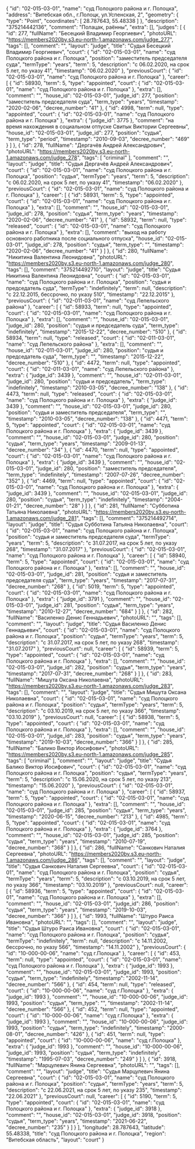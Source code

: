 {
    "id": "02-015-03-01",
    "name": "суд Полоцкого района и г. Полоцка",
    "address": "Витебская обл., г.Полоцк, ул.Успенская, 2",
    "geometry": {
        "type": "Point",
        "coordinates": [
            28.787643,
            55.48338
        ]
    },
    "description": "375214442136",
    "comment": "Полацак, раённы",
    "extra": [],
    "judges": [
        {
            "id": 277,
            "fullName": "Бесецкий Владимир Георгиевич",
            "photoURL": "https://members2020by.s3.eu-north-1.amazonaws.com/judge_277",
            "tags": [],
            "comment": "",
            "layout": "judge",
            "title": "Судья Бесецкий Владимир Георгиевич",
            "court": {
                "id": "02-015-03-01",
                "name": "суд Полоцкого района и г. Полоцка",
                "position": "заместитель председателя суда",
                "termType": "years",
                "term": 5,
                "description": "c 06.02.2020, на срок 5 лет, по указу 41",
                "timestamp": "06.02.2020"
            },
            "previousCourt": {
                "id": "02-015-03-01",
                "name": "суд Полоцкого района и г. Полоцка"
            },
            "career": [
                {
                    "id": 58930,
                    "term": 5,
                    "type": "appointed",
                    "court": {
                        "id": "02-015-03-01",
                        "name": "суд Полоцкого района и г. Полоцка"
                    },
                    "extra": [],
                    "comment": "",
                    "house_id": "02-015-03-01",
                    "judge_id": 277,
                    "position": "заместитель председателя суда",
                    "term_type": "years",
                    "timestamp": "2020-02-06",
                    "decree_number": "41"
                },
                {
                    "id": 4998,
                    "term": null,
                    "type": "appointed",
                    "court": {
                        "id": "02-015-03-01",
                        "name": "суд Полоцкого района и г. Полоцка"
                    },
                    "extra": {
                        "judge_id": 3775
                    },
                    "comment": "на время нахождения в социальном отпуске Свитык Виктории Сергеевны",
                    "house_id": "02-015-03-01",
                    "judge_id": 277,
                    "position": "судья",
                    "term_type": "period",
                    "timestamp": "2010-09-03",
                    "decree_number": "469"
                }
            ]
        },
        {
            "id": 278,
            "fullName": "Дергачёв Андрей Александрович",
            "photoURL": "https://members2020by.s3.eu-north-1.amazonaws.com/judge_278",
            "tags": [
                "criminal"
            ],
            "comment": "",
            "layout": "judge",
            "title": "Судья Дергачёв Андрей Александрович",
            "court": {
                "id": "02-015-03-01",
                "name": "суд Полоцкого района и г. Полоцка",
                "position": "судья",
                "termType": "years",
                "term": 5,
                "description": "c 06.02.2020, на срок 5 лет, по указу 41",
                "timestamp": "06.02.2020"
            },
            "previousCourt": {
                "id": "02-015-03-01",
                "name": "суд Полоцкого района и г. Полоцка"
            },
            "career": [
                {
                    "id": 58931,
                    "term": 5,
                    "type": "appointed",
                    "court": {
                        "id": "02-015-03-01",
                        "name": "суд Полоцкого района и г. Полоцка"
                    },
                    "extra": [],
                    "comment": "",
                    "house_id": "02-015-03-01",
                    "judge_id": 278,
                    "position": "судья",
                    "term_type": "years",
                    "timestamp": "2020-02-06",
                    "decree_number": "41"
                },
                {
                    "id": 58932,
                    "term": null,
                    "type": "released",
                    "court": {
                        "id": "02-015-03-01",
                        "name": "суд Полоцкого района и г. Полоцка"
                    },
                    "extra": [],
                    "comment": "выход на работу основного работника после социального отпуска",
                    "house_id": "02-015-03-01",
                    "judge_id": 278,
                    "position": "судья",
                    "term_type": "",
                    "timestamp": "2020-02-06",
                    "decree_number": "41"
                }
            ]
        },
        {
            "id": 280,
            "fullName": "Никитина Валентина Леонидовна",
            "photoURL": "https://members2020by.s3.eu-north-1.amazonaws.com/judge_280",
            "tags": [],
            "comment": "375214492710",
            "layout": "judge",
            "title": "Судья Никитина Валентина Леонидовна",
            "court": {
                "id": "02-015-03-01",
                "name": "суд Полоцкого района и г. Полоцка",
                "position": "судья и председатель суда",
                "termType": "indefinitely",
                "term": null,
                "description": "c 22.12.2015, бессрочно, по указу 510",
                "timestamp": "22.12.2015"
            },
            "previousCourt": {
                "id": "02-011-03-01",
                "name": "суд Лепельского района"
            },
            "career": [
                {
                    "id": 58933,
                    "term": null,
                    "type": "appointed",
                    "court": {
                        "id": "02-015-03-01",
                        "name": "суд Полоцкого района и г. Полоцка"
                    },
                    "extra": [],
                    "comment": "",
                    "house_id": "02-015-03-01",
                    "judge_id": 280,
                    "position": "судья и председатель суда",
                    "term_type": "indefinitely",
                    "timestamp": "2015-12-22",
                    "decree_number": "510"
                },
                {
                    "id": 58934,
                    "term": null,
                    "type": "released",
                    "court": {
                        "id": "02-011-03-01",
                        "name": "суд Лепельского района"
                    },
                    "extra": [],
                    "comment": "",
                    "house_id": "02-011-03-01",
                    "judge_id": 280,
                    "position": "судья и председатель суда",
                    "term_type": "",
                    "timestamp": "2015-12-22",
                    "decree_number": "510"
                },
                {
                    "id": 4472,
                    "term": null,
                    "type": "appointed",
                    "court": {
                        "id": "02-011-03-01",
                        "name": "суд Лепельского района"
                    },
                    "extra": {
                        "judge_id": 3439
                    },
                    "comment": "",
                    "house_id": "02-011-03-01",
                    "judge_id": 280,
                    "position": "судья и председатель",
                    "term_type": "indefinitely",
                    "timestamp": "2010-03-05",
                    "decree_number": "138"
                },
                {
                    "id": 4473,
                    "term": null,
                    "type": "released",
                    "court": {
                        "id": "02-015-03-01",
                        "name": "суд Полоцкого района и г. Полоцка"
                    },
                    "extra": {
                        "judge_id": 3439
                    },
                    "comment": "",
                    "house_id": "02-015-03-01",
                    "judge_id": 280,
                    "position": "судья и заместитель председателя",
                    "term_type": "",
                    "timestamp": "2010-03-05",
                    "decree_number": "138"
                },
                {
                    "id": 4471,
                    "term": 5,
                    "type": "appointed",
                    "court": {
                        "id": "02-015-03-01",
                        "name": "суд Полоцкого района и г. Полоцка"
                    },
                    "extra": {
                        "judge_id": 3439
                    },
                    "comment": "",
                    "house_id": "02-015-03-01",
                    "judge_id": 280,
                    "position": "судья",
                    "term_type": "years",
                    "timestamp": "2009-01-13",
                    "decree_number": "34"
                },
                {
                    "id": 4470,
                    "term": null,
                    "type": "appointed",
                    "court": {
                        "id": "02-015-03-01",
                        "name": "суд Полоцкого района и г. Полоцка"
                    },
                    "extra": {
                        "judge_id": 3439
                    },
                    "comment": "",
                    "house_id": "02-015-03-01",
                    "judge_id": 280,
                    "position": "заместитель председателя",
                    "term_type": "indefinitely",
                    "timestamp": "2007-07-26",
                    "decree_number": "352"
                },
                {
                    "id": 4469,
                    "term": null,
                    "type": "appointed",
                    "court": {
                        "id": "02-015-03-01",
                        "name": "суд Полоцкого района и г. Полоцка"
                    },
                    "extra": {
                        "judge_id": 3439
                    },
                    "comment": "",
                    "house_id": "02-015-03-01",
                    "judge_id": 280,
                    "position": "судья",
                    "term_type": "indefinitely",
                    "timestamp": "2004-01-21",
                    "decree_number": "28"
                }
            ]
        },
        {
            "id": 281,
            "fullName": "Субботина Татьяна Николаевна",
            "photoURL": "https://members2020by.s3.eu-north-1.amazonaws.com/judge_281",
            "tags": [],
            "comment": "375214492714",
            "layout": "judge",
            "title": "Судья Субботина Татьяна Николаевна",
            "court": {
                "id": "02-015-03-01",
                "name": "суд Полоцкого района и г. Полоцка",
                "position": "судья и заместитель председателя суда",
                "termType": "years",
                "term": 5,
                "description": "c 31.07.2017, на срок 5 лет, по указу 268",
                "timestamp": "31.07.2017"
            },
            "previousCourt": {
                "id": "02-015-03-01",
                "name": "суд Полоцкого района и г. Полоцка"
            },
            "career": [
                {
                    "id": 58940,
                    "term": 5,
                    "type": "appointed",
                    "court": {
                        "id": "02-015-03-01",
                        "name": "суд Полоцкого района и г. Полоцка"
                    },
                    "extra": [],
                    "comment": "",
                    "house_id": "02-015-03-01",
                    "judge_id": 281,
                    "position": "судья и заместитель председателя суда",
                    "term_type": "years",
                    "timestamp": "2017-07-31",
                    "decree_number": "268"
                },
                {
                    "id": 5019,
                    "term": 5,
                    "type": "appointed",
                    "court": {
                        "id": "02-015-03-01",
                        "name": "суд Полоцкого района и г. Полоцка"
                    },
                    "extra": {
                        "judge_id": 3791
                    },
                    "comment": "",
                    "house_id": "02-015-03-01",
                    "judge_id": 281,
                    "position": "судья",
                    "term_type": "years",
                    "timestamp": "2010-12-27",
                    "decree_number": "684"
                }
            ]
        },
        {
            "id": 282,
            "fullName": "Василенко Денис Геннадьевич",
            "photoURL": "",
            "tags": [],
            "comment": "",
            "layout": "judge",
            "title": "Судья Василенко Денис Геннадьевич",
            "court": {
                "id": "02-015-03-01",
                "name": "суд Полоцкого района и г. Полоцка",
                "position": "судья",
                "termType": "years",
                "term": 5,
                "description": "c 31.07.2017, на срок 5 лет, по указу 268",
                "timestamp": "31.07.2017"
            },
            "previousCourt": null,
            "career": [
                {
                    "id": 58939,
                    "term": 5,
                    "type": "appointed",
                    "court": {
                        "id": "02-015-03-01",
                        "name": "суд Полоцкого района и г. Полоцка"
                    },
                    "extra": [],
                    "comment": "",
                    "house_id": "02-015-03-01",
                    "judge_id": 282,
                    "position": "судья",
                    "term_type": "years",
                    "timestamp": "2017-07-31",
                    "decree_number": "268"
                }
            ]
        },
        {
            "id": 283,
            "fullName": "Мишута Оксана Николаевна",
            "photoURL": "https://members2020by.s3.eu-north-1.amazonaws.com/judge_283",
            "tags": [],
            "comment": "",
            "layout": "judge",
            "title": "Судья Мишута Оксана Николаевна",
            "court": {
                "id": "02-015-03-01",
                "name": "суд Полоцкого района и г. Полоцка",
                "position": "судья",
                "termType": "years",
                "term": 5,
                "description": "c 03.10.2019, на срок 5 лет, по указу 366",
                "timestamp": "03.10.2019"
            },
            "previousCourt": null,
            "career": [
                {
                    "id": 58938,
                    "term": 5,
                    "type": "appointed",
                    "court": {
                        "id": "02-015-03-01",
                        "name": "суд Полоцкого района и г. Полоцка"
                    },
                    "extra": [],
                    "comment": "",
                    "house_id": "02-015-03-01",
                    "judge_id": 283,
                    "position": "судья",
                    "term_type": "years",
                    "timestamp": "2019-10-03",
                    "decree_number": "366"
                }
            ]
        },
        {
            "id": 285,
            "fullName": "Балико Виктор Иосифович",
            "photoURL": "https://members2020by.s3.eu-north-1.amazonaws.com/judge_285",
            "tags": [
                "criminal"
            ],
            "comment": "",
            "layout": "judge",
            "title": "Судья Балико Виктор Иосифович",
            "court": {
                "id": "02-015-03-01",
                "name": "суд Полоцкого района и г. Полоцка",
                "position": "судья",
                "termType": "years",
                "term": 5,
                "description": "c 15.06.2020, на срок 5 лет, по указу 213",
                "timestamp": "15.06.2020"
            },
            "previousCourt": {
                "id": "02-015-03-01",
                "name": "суд Полоцкого района и г. Полоцка"
            },
            "career": [
                {
                    "id": 58937,
                    "term": 5,
                    "type": "appointed",
                    "court": {
                        "id": "02-015-03-01",
                        "name": "суд Полоцкого района и г. Полоцка"
                    },
                    "extra": [],
                    "comment": "",
                    "house_id": "02-015-03-01",
                    "judge_id": 285,
                    "position": "судья",
                    "term_type": "years",
                    "timestamp": "2020-06-15",
                    "decree_number": "213"
                },
                {
                    "id": 4985,
                    "term": 5,
                    "type": "appointed",
                    "court": {
                        "id": "02-015-03-01",
                        "name": "суд Полоцкого района и г. Полоцка"
                    },
                    "extra": {
                        "judge_id": 3764
                    },
                    "comment": "",
                    "house_id": "02-015-03-01",
                    "judge_id": 285,
                    "position": "судья",
                    "term_type": "years",
                    "timestamp": "2010-07-19",
                    "decree_number": "368"
                }
            ]
        },
        {
            "id": 286,
            "fullName": "Санкович Наталия Сергеевна",
            "photoURL": "https://members2020by.s3.eu-north-1.amazonaws.com/judge_286",
            "tags": [],
            "comment": "",
            "layout": "judge",
            "title": "Судья Санкович Наталия Сергеевна",
            "court": {
                "id": "02-015-03-01",
                "name": "суд Полоцкого района и г. Полоцка",
                "position": "судья",
                "termType": "years",
                "term": 5,
                "description": "c 03.10.2019, на срок 5 лет, по указу 366",
                "timestamp": "03.10.2019"
            },
            "previousCourt": null,
            "career": [
                {
                    "id": 58936,
                    "term": 5,
                    "type": "appointed",
                    "court": {
                        "id": "02-015-03-01",
                        "name": "суд Полоцкого района и г. Полоцка"
                    },
                    "extra": [],
                    "comment": "",
                    "house_id": "02-015-03-01",
                    "judge_id": 286,
                    "position": "судья",
                    "term_type": "years",
                    "timestamp": "2019-10-03",
                    "decree_number": "366"
                }
            ]
        },
        {
            "id": 1993,
            "fullName": "Штуро Раиса Ивановна",
            "photoURL": "",
            "tags": [],
            "comment": "",
            "layout": "judge",
            "title": "Судья Штуро Раиса Ивановна",
            "court": {
                "id": "02-015-03-01",
                "name": "суд Полоцкого района и г. Полоцка",
                "position": "судья",
                "termType": "indefinitely",
                "term": null,
                "description": "c 14.11.2002, бессрочно, по указу 566",
                "timestamp": "14.11.2002"
            },
            "previousCourt": {
                "id": "10-000-00-06",
                "name": "суд г.Полоцка"
            },
            "career": [
                {
                    "id": 453,
                    "term": null,
                    "type": "appointed",
                    "court": {
                        "id": "02-015-03-01",
                        "name": "суд Полоцкого района и г. Полоцка"
                    },
                    "extra": {
                        "judge_id": 1993
                    },
                    "comment": "",
                    "house_id": "02-015-03-01",
                    "judge_id": 1993,
                    "position": "судья",
                    "term_type": "indefinitely",
                    "timestamp": "2002-11-14",
                    "decree_number": "566"
                },
                {
                    "id": 454,
                    "term": null,
                    "type": "released",
                    "court": {
                        "id": "10-000-00-06",
                        "name": "суд г.Полоцка"
                    },
                    "extra": {
                        "judge_id": 1993
                    },
                    "comment": "",
                    "house_id": "10-000-00-06",
                    "judge_id": 1993,
                    "position": "судья",
                    "term_type": "",
                    "timestamp": "2002-11-14",
                    "decree_number": "566"
                },
                {
                    "id": 452,
                    "term": null,
                    "type": "appointed",
                    "court": {
                        "id": "10-000-00-06",
                        "name": "суд г.Полоцка"
                    },
                    "extra": {
                        "judge_id": 1993
                    },
                    "comment": "",
                    "house_id": "10-000-00-06",
                    "judge_id": 1993,
                    "position": "судья",
                    "term_type": "indefinitely",
                    "timestamp": "2000-08-01",
                    "decree_number": "426"
                },
                {
                    "id": 451,
                    "term": null,
                    "type": "appointed",
                    "court": {
                        "id": "10-000-00-06",
                        "name": "суд г.Полоцка"
                    },
                    "extra": {
                        "judge_id": 1993
                    },
                    "comment": "",
                    "house_id": "10-000-00-06",
                    "judge_id": 1993,
                    "position": "судья",
                    "term_type": "indefinitely",
                    "timestamp": "1995-07-03",
                    "decree_number": "249"
                }
            ]
        },
        {
            "id": 3918,
            "fullName": "Марцулевич Янина Сергеевна",
            "photoURL": "",
            "tags": [],
            "comment": "",
            "layout": "judge",
            "title": "Судья Марцулевич Янина Сергеевна",
            "court": {
                "id": "02-015-03-01",
                "name": "суд Полоцкого района и г. Полоцка",
                "position": "судья",
                "termType": "years",
                "term": 5,
                "description": "c 22.06.2021, на срок 5 лет, по указу 235",
                "timestamp": "22.06.2021"
            },
            "previousCourt": null,
            "career": [
                {
                    "id": 5190,
                    "term": 5,
                    "type": "appointed",
                    "court": {
                        "id": "02-015-03-01",
                        "name": "суд Полоцкого района и г. Полоцка"
                    },
                    "extra": {
                        "judge_id": 3918
                    },
                    "comment": "",
                    "house_id": "02-015-03-01",
                    "judge_id": 3918,
                    "position": "судья",
                    "term_type": "years",
                    "timestamp": "2021-06-22",
                    "decree_number": "235"
                }
            ]
        }
    ],
    "longitude": 28.787643,
    "latitude": 55.48338,
    "title": "суд Полоцкого района и г. Полоцка",
    "region": "Витебская область",
    "layout": "court"
}